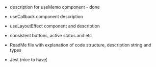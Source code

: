 - description for useMemo component - done

* useCallback component description
* useLayoutEffect component and description

* consistent buttons, active status and etc
* ReadMe file with explanation of code structure, description string and types
* Jest (nice to have)
